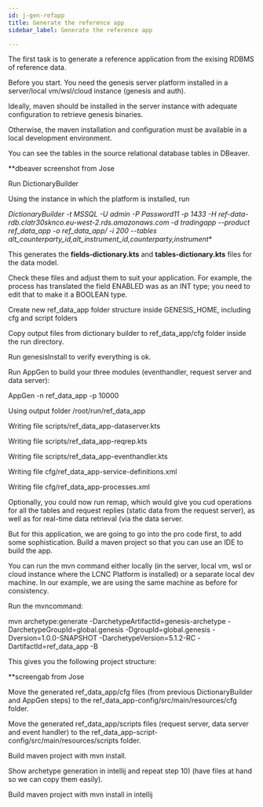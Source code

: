 ```yaml
---
id: j-gen-refapp
title: Generate the reference app
sidebar_label: Generate the reference app

---
```

The first task is to generate a reference application from the exising RDBMS of reference data.

Before you start. You need the genesis server platform installed in a server/local vm/wsl/cloud instance (genesis and auth). 

Ideally, maven should be installed in the server instance with adequate configuration to retrieve genesis binaries. 

Otherwise, the maven installation and configuration must be available in a local development environment.

You can see the tables in the source relational database tables in DBeaver. 

\**dbeaver screenshot from Jose

Run DictionaryBuilder

Using the instance in which the platform is installed, run 

**DictionaryBuilder -t MSSQL -U admin -P Password11* -p 1433 -H ref-data-rdb.clatr30sknco.eu-west-2.rds.amazonaws.com -d tradingapp --product ref_data_app -o ref_data_app/ -i 200 --tables alt_counterparty_id,alt_instrument_id,counterparty,instrument** 

This generates the **fields-dictionary.kts** and **tables-dictionary.kts** files for the data model. 

Check these files and adjust them to suit your application. For example, the process has translated the field ENABLED was as an INT type; you need to edit that to make it a BOOLEAN type. 

Create new ref_data_app folder structure inside GENESIS_HOME, including cfg and script folders 

Copy output files from dictionary builder to ref_data_app/cfg folder inside the run directory.  

Run genesisInstall to verify everything is ok. 

Run AppGen to build your three modules (eventhandler, request server and data server): 

AppGen -n ref_data_app -p 10000 

Using output folder /root/run/ref_data_app 

Writing file scripts/ref_data_app-dataserver.kts 

Writing file scripts/ref_data_app-reqrep.kts 

Writing file scripts/ref_data_app-eventhandler.kts 

Writing file cfg/ref_data_app-service-definitions.xml 

Writing file cfg/ref_data_app-processes.xml 

Optionally, you could now run remap, which would give you cud operations for all the tables and request replies (static data from the request server), as well as for real-time data retrieval (via the data server. 

But for this application, we are going to go into the pro code first, to add some sophistication. Build a maven project so that you can use an IDE to build the app.

You can run the mvn command either locally (in the server, local vm, wsl or cloud instance where the LCNC Platform is installed) or a separate local dev machine. In our example, we are using the same machine as before for consistency. 

Run the mvncommand:

mvn archetype:generate -DarchetypeArtifactId=genesis-archetype -DarchetypeGroupId=global.genesis -DgroupId=global.genesis -Dversion=1.0.0-SNAPSHOT -DarchetypeVersion=5.1.2-RC -DartifactId=ref_data_app -B 

This gives you the following project structure:

\**screengab from Jose

Move the generated ref_data_app/cfg files (from previous DictionaryBuilder and AppGen steps) to the ref_data_app-config/src/main/resources/cfg folder.

Move the generated ref_data_app/scripts files (request server, data server and event handler) to the ref_data_app-script-config/src/main/resources/scripts folder.

Build maven project with mvn install.  

Show archetype generation in intellij and repeat step 10) (have files at hand so we can copy them easily). 

Build maven project with mvn install in intellij